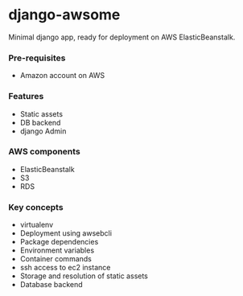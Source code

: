 # django-awsome
Minimal django app, ready for deployment on AWS ElasticBeanstalk.  

### Pre-requisites
* Amazon account on AWS  

### Features
* Static assets  
* DB backend  
* django Admin  

### AWS components
* ElasticBeanstalk  
* S3  
* RDS  

### Key concepts
* virtualenv
* Deployment using awsebcli
* Package dependencies
* Environment variables
* Container commands
* ssh access to ec2 instance  
* Storage and resolution of static assets   
* Database backend  
